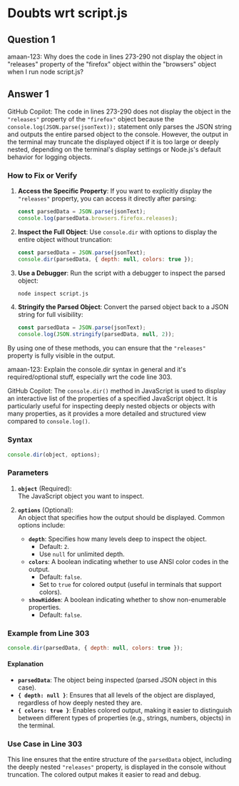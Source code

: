 # Doubts wrt script.js

## Question 1

amaan-123: Why does the code in lines 273-290 not display the object in "releases" property of the "firefox" object within the "browsers" object when I run node script.js?

## Answer 1

GitHub Copilot: The code in lines 273-290 does not display the object in the `"releases"` property of the `"firefox"` object because the `console.log(JSON.parse(jsonText));` statement only parses the JSON string and outputs the entire parsed object to the console. However, the output in the terminal may truncate the displayed object if it is too large or deeply nested, depending on the terminal's display settings or Node.js's default behavior for logging objects.

### How to Fix or Verify

1. **Access the Specific Property**: If you want to explicitly display the `"releases"` property, you can access it directly after parsing:

   ```javascript
   const parsedData = JSON.parse(jsonText);
   console.log(parsedData.browsers.firefox.releases);
   ```

2. **Inspect the Full Object**: Use `console.dir` with options to display the entire object without truncation:

   ```javascript
   const parsedData = JSON.parse(jsonText);
   console.dir(parsedData, { depth: null, colors: true });
   ```

3. **Use a Debugger**: Run the script with a debugger to inspect the parsed object:

   ```bash
   node inspect script.js
   ```

4. **Stringify the Parsed Object**: Convert the parsed object back to a JSON string for full visibility:

   ```javascript
   const parsedData = JSON.parse(jsonText);
   console.log(JSON.stringify(parsedData, null, 2));
   ```

By using one of these methods, you can ensure that the `"releases"` property is fully visible in the output.

amaan-123: Explain the console.dir syntax in general and it's required/optional stuff, especially wrt the code line 303.

GitHub Copilot: The `console.dir()` method in JavaScript is used to display an interactive list of the properties of a specified JavaScript object. It is particularly useful for inspecting deeply nested objects or objects with many properties, as it provides a more detailed and structured view compared to `console.log()`.

### Syntax

```javascript
console.dir(object, options);
```

### Parameters

1. **`object`** (Required):  
   The JavaScript object you want to inspect.

2. **`options`** (Optional):  
   An object that specifies how the output should be displayed. Common options include:
   - **`depth`**: Specifies how many levels deep to inspect the object.  
     - Default: `2`.
     - Use `null` for unlimited depth.
   - **`colors`**: A boolean indicating whether to use ANSI color codes in the output.  
     - Default: `false`.
     - Set to `true` for colored output (useful in terminals that support colors).
   - **`showHidden`**: A boolean indicating whether to show non-enumerable properties.  
     - Default: `false`.

### Example from Line 303

```javascript
console.dir(parsedData, { depth: null, colors: true });
```

#### Explanation

- **`parsedData`**: The object being inspected (parsed JSON object in this case).
- **`{ depth: null }`**: Ensures that all levels of the object are displayed, regardless of how deeply nested they are.
- **`{ colors: true }`**: Enables colored output, making it easier to distinguish between different types of properties (e.g., strings, numbers, objects) in the terminal.

### Use Case in Line 303

This line ensures that the entire structure of the `parsedData` object, including the deeply nested `"releases"` property, is displayed in the console without truncation. The colored output makes it easier to read and debug.
